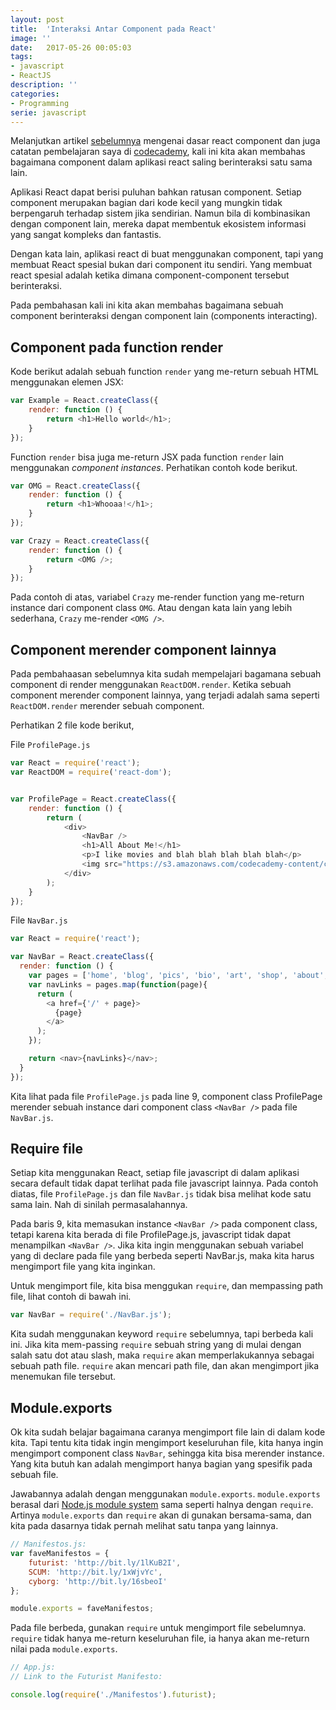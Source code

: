 ```yaml
---
layout: post
title:  'Interaksi Antar Component pada React'
image: ''
date:   2017-05-26 00:05:03
tags:
- javascript
- ReactJS
description: ''
categories:
- Programming
serie: javascript
---
```


Melanjutkan artikel [sebelumnya](http://ekaprasasti.com/dasar-react-component/) mengenai dasar react component dan juga catatan pembelajaran saya di [codecademy](https://www.codecademy.com/learn/react-101), kali ini kita akan membahas bagaimana component dalam aplikasi react saling berinteraksi satu sama lain.

Aplikasi React dapat berisi puluhan bahkan ratusan component. Setiap component merupakan bagian dari kode kecil yang mungkin tidak berpengaruh terhadap sistem jika sendirian. Namun bila di kombinasikan dengan component lain, mereka dapat membentuk ekosistem informasi yang sangat kompleks dan fantastis.

Dengan kata lain, aplikasi react di buat menggunakan component, tapi yang membuat React spesial bukan dari component itu sendiri. Yang membuat react spesial adalah ketika dimana component-component tersebut berinteraksi.

Pada pembahasan kali ini kita akan membahas bagaimana sebuah component berinteraksi dengan component lain (components interacting).

## Component pada function render

Kode berikut adalah sebuah function `render` yang me-return sebuah HTML menggunakan elemen JSX:

```javascript
var Example = React.createClass({
    render: function () {
        return <h1>Hello world</h1>;
    }
});
```

Function `render` bisa juga me-return JSX pada function `render` lain menggunakan *component instances*. Perhatikan contoh kode berikut.

```javascript
var OMG = React.createClass({
    render: function () {
        return <h1>Whooaa!</h1>;
    }
});

var Crazy = React.createClass({
    render: function () {
        return <OMG />;
    }
});
```

Pada contoh di atas, variabel `Crazy` me-render function yang me-return instance dari component class `OMG`. Atau dengan kata lain yang lebih sederhana, `Crazy` me-render `<OMG />`.

## Component merender component lainnya

Pada pembahaasan sebelumnya kita sudah mempelajari bagamana sebuah component di render menggunakan `ReactDOM.render`. Ketika sebuah component merender component lainnya, yang terjadi adalah sama seperti `ReactDOM.render` merender sebuah component.

Perhatikan 2 file kode berikut,

File `ProfilePage.js`

```javascript
var React = require('react');
var ReactDOM = require('react-dom');


var ProfilePage = React.createClass({
    render: function () {
        return (
            <div>
                <NavBar />
                <h1>All About Me!</h1>
                <p>I like movies and blah blah blah blah blah</p>
                <img src="https://s3.amazonaws.com/codecademy-content/courses/React/react_photo-monkeyselfie.jpg" />
            </div>
        );
    }
});
```

File `NavBar.js`

```javascript
var React = require('react');

var NavBar = React.createClass({
  render: function () {
    var pages = ['home', 'blog', 'pics', 'bio', 'art', 'shop', 'about', 'contact'];
    var navLinks = pages.map(function(page){
      return (
        <a href={'/' + page}>
          {page}
        </a>
      );
    });

    return <nav>{navLinks}</nav>;
  }
});
```

Kita lihat pada file `ProfilePage.js` pada line 9, component class ProfilePage merender sebuah instance dari component class `<NavBar />` pada file `NavBar.js`.

## Require file

Setiap kita menggunakan React, setiap file javascript di dalam aplikasi secara default tidak dapat terlihat pada file javascript lainnya. Pada contoh diatas, file `ProfilePage.js` dan file `NavBar.js` tidak bisa melihat kode satu sama lain. Nah di sinilah permasalahannya.

Pada baris 9, kita memasukan instance `<NavBar />` pada component class, tetapi karena kita berada di file ProfilePage.js, javascript tidak dapat menampilkan `<NavBar />`. Jika kita ingin menggunakan sebuah variabel yang di declare pada file yang berbeda seperti NavBar.js, maka kita harus mengimport file yang kita inginkan.

Untuk mengimport file, kita bisa menggukan `require`, dan mempassing path file, lihat contoh di bawah ini.

```javascript
var NavBar = require('./NavBar.js');
```

Kita sudah menggunakan keyword `require` sebelumnya, tapi berbeda kali ini. Jika kita mem-passing `require` sebuah string yang di mulai dengan salah satu dot atau slash, maka `require` akan memperlakukannya sebagai sebuah path file. `require` akan mencari path file, dan akan mengimport jika menemukan file tersebut.

## Module.exports

Ok kita sudah belajar bagaimana caranya mengimport file lain di dalam kode kita. Tapi tentu kita tidak ingin mengimport keseluruhan file, kita hanya ingin mengimport component class `NavBar`, sehingga kita bisa merender <NavBar /> instance. Yang kita butuh kan adalah mengimport hanya bagian yang spesifik pada sebuah file.

Jawabannya adalah dengan menggunakan `module.exports`. `module.exports` berasal dari [Node.js module system](https://www.sitepoint.com/understanding-module-exports-exports-node-js/) sama seperti halnya dengan `require`. Artinya `module.exports` dan `require` akan di gunakan bersama-sama, dan kita pada dasarnya tidak pernah melihat satu tanpa yang lainnya.

```javascript
// Manifestos.js:
var faveManifestos = {
    futurist: 'http://bit.ly/1lKuB2I',
    SCUM: 'http://bit.ly/1xWjvYc',
    cyborg: 'http://bit.ly/16sbeoI'
};

module.exports = faveManifestos;
```

Pada file berbeda, gunakan `require` untuk mengimport file sebelumnya. `require` tidak hanya me-return keseluruhan file, ia hanya akan me-return nilai pada `module.exports`.

```javascript
// App.js:
// Link to the Futurist Manifesto:

console.log(require('./Manifestos').futurist);
```
